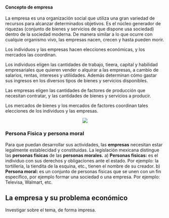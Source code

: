 #### Concepto de empresa
La empresa es una organización social que utiliza una gran variedad de recursos para alcanzar determinados objetivos. 
Es el núcleo generador de riquezas (conjunto de bienes y servicios de que dispone usa sociedad) dentro de la sociedad moderna.
De manera similar a lo que ocurre con cualquie organismo vivo, las empresas nacen, crecen y hasta pueden morir.

Los individuos y las empresas hacen elecciones económicas, y los mercados las coordinan.

Los individuos eligen las cantidades de trabajo, tieera, capital y habilidad empresariales que quieren vender o alquirar a las empresas, a cambio de salarios, rentas, intereses y utiliidades. Además determinan cómo gastar sus ingresos en los diversos tipos de bienes y servicios disponibles.

Las empresas eligen las cantidades de factores de producción que necesitan contratar, y las cantidades de bienes y servicios a producir.

Los mercados de bienes y los mercados de factores coordinan tales elecciones de los individuos y las empresas.

<div align='center'> <img src='https://d31dn7nfpuwjnm.cloudfront.net/images/valoraciones/0029/1687/flujo_circular.jpg?1515379545'> </div>

### Persona Fisica y persona moral
Para que puedan desarrollar sus actividades, las **empresas** necesitan estar legalmente establecidad y constituidas. La legislación mexicana distingue las **personas físicas** de las **personas morales.**
a) **Personas fisicas:** es el individuo con sus derechos y obligaciones ante el estado. Por ejemplo: la tortillería, la tiendita de la esquina, etc., tienen el nombre de su creador.
b) **Persona moral:** es un conjunto de personas físicas que se unen con un fin específico, por ejemplo formar una sociedad o una empresa. Por ejemplo: Televisa, Walmart, etc.

## La empresa y su problema económico
Investigar sobre el tema, de forma impresa.